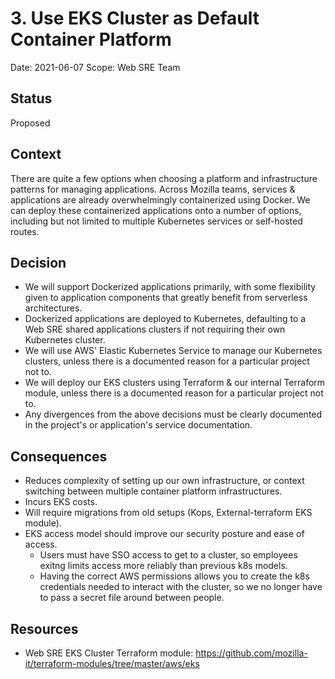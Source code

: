 # 3. Use EKS Cluster as Default Container Platform

Date: 2021-06-07
Scope: Web SRE Team

## Status

Proposed

## Context

There are quite a few options when choosing a platform and infrastructure patterns for managing applications. Across Mozilla teams, services & applications are already overwhelmingly containerized using Docker. We can deploy these containerized applications onto a number of options, including but not limited to multiple Kubernetes services or self-hosted routes.

## Decision

* We will support Dockerized applications primarily, with some flexibility given to application components that greatly benefit from serverless architectures.
* Dockerized applications are deployed to Kubernetes, defaulting to a Web SRE shared applications clusters if not requiring their own Kubernetes cluster.
* We will use AWS' Elastic Kubernetes Service to manage our Kubernetes clusters, unless there is a documented reason for a particular project not to.
* We will deploy our EKS clusters using Terraform & our internal Terraform module, unless there is a documented reason for a particular project not to.
* Any divergences from the above decisions must be clearly documented in the project's or application's service documentation.

## Consequences

* Reduces complexity of setting up our own infrastructure, or context switching between multiple container platform infrastructures.
* Incurs EKS costs.
* Will require migrations from old setups (Kops, External-terraform EKS module).
* EKS access model should improve our security posture and ease of access.
    * Users must have SSO access to get to a cluster, so employees exitng limits access more reliably than previous k8s models.
    * Having the correct AWS permissions allows you to create the k8s credentials needed to interact with the cluster, so we no longer have to pass a secret file around between people.

## Resources

* Web SRE EKS Cluster Terraform module: https://github.com/mozilla-it/terraform-modules/tree/master/aws/eks
